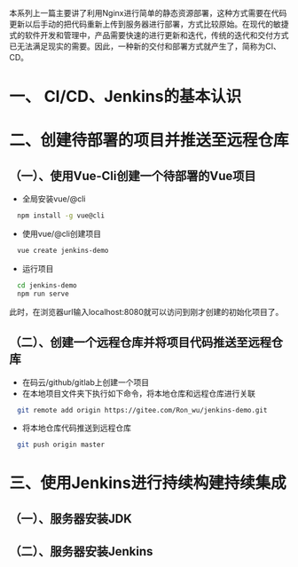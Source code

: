 本系列上一篇主要讲了利用Nginx进行简单的静态资源部署，这种方式需要在代码更新以后手动的把代码重新上传到服务器进行部署，方式比较原始。在现代的敏捷式的软件开发和管理中，产品需要快速的进行更新和迭代，传统的迭代和交付方式已无法满足现实的需要。因此，一种新的交付和部署方式就产生了，简称为CI、CD。

# 一、 CI/CD、Jenkins的基本认识

# 二、创建待部署的项目并推送至远程仓库
## （一）、使用Vue-Cli创建一个待部署的Vue项目
* 全局安装vue/@cli
```bash
  npm install -g vue@cli
```
* 使用vue/@cli创建项目
```bash
  vue create jenkins-demo
```
* 运行项目
```bash
  cd jenkins-demo
  npm run serve
```
此时，在浏览器url输入localhost:8080就可以访问到刚才创建的初始化项目了。

## （二）、创建一个远程仓库并将项目代码推送至远程仓库
* 在码云/github/gitlab上创建一个项目
* 在本地项目文件夹下执行如下命令，将本地仓库和远程仓库进行关联
```bash
  git remote add origin https://gitee.com/Ron_wu/jenkins-demo.git
```
* 将本地仓库代码推送到远程仓库
```bash
  git push origin master
```

# 三、使用Jenkins进行持续构建持续集成
## （一）、服务器安装JDK

## （二）、服务器安装Jenkins